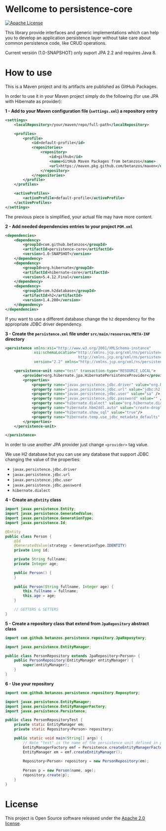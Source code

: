 # Wellcome to persistence-core
[![Apache License](https://img.shields.io/badge/license-Apache%20License%202.0-blue.svg?style=flat-square&logo=Apache)](http://www.apache.org/licenses/LICENSE-2.0)

This library provide interfaces and generic implementations which can help you
to develop an application persistence layer without take care about common
persistence code, like CRUD operations.

Current versión (1.0-SNAPSHOT) only suport JPA 2.2 and requires Java 8.

# How to use
This is a Maven project and its artifacts are published as GitHub Packages.

In order to use it in your Maven project simply do the following (for use JPA with
Hibernate as provider):

**1 - Add to your Maven configuration file (`settings.xml`) a repository entry**
```xml
<settings>
    <localRepository>/your/maven/repo/full-path</localRepository>

    <profiles>
        <profile>
            <id>default-profile</id>
            <repositories>
                <repository>
                    <id>github</id>
                    <name>GitHub Maven Packages from betanzos</name>
                    <url>https://maven.pkg.github.com/betanzos/maven</url>
                </repository>
            </repositories>
        </profile>
    </profiles>

    <activeProfiles>
        <activeProfile>default-profile</activeProfile>
    </activeProfiles>
</settings>
```

The previous piece is simplified, your actual file may have more content.

**2 - Add needed dependencies entries to your project `POM.xml`**
```xml
<dependencies>
    <dependency>
        <groupId>com.github.betanzos</groupId>
        <artifactId>persistence-core</artifactId>
        <version>1.0-SNAPSHOT</version>
    </dependency>
    <dependency>
        <groupId>org.hibernate</groupId>
        <artifactId>hibernate-core</artifactId>
        <version>5.4.12.Final</version>
    </dependency>
    <dependency>
        <groupId>com.h2database</groupId>
        <artifactId>h2</artifactId>
        <version>1.4.200</version>
    </dependency>
</dependencies>
```

If you want to use a different database change the `h2` dependency for the appropriate
JDBC driver dependency.

**3 - Create the `persistence.xml` file under `src/main/resources/META-INF` directory**
```xml
<persistence xmlns:xsi="http://www.w3.org/2001/XMLSchema-instance"
             xsi:schemaLocation="http://xmlns.jcp.org/xml/ns/persistence
                                 http://xmlns.jcp.org/xml/ns/persistence/persistence_2_2.xsd"
             version="2.2" xmlns="http://xmlns.jcp.org/xml/ns/persistence">

    <persistence-unit name="test" transaction-type="RESOURCE_LOCAL">
        <provider>org.hibernate.jpa.HibernatePersistenceProvider</provider>
        <properties>
            <property name="javax.persistence.jdbc.driver" value="org.h2.Driver" />
            <property name="javax.persistence.jdbc.url" value="jdbc:h2:mem:test" />
            <property name="javax.persistence.jdbc.user" value="sa" />
            <property name="javax.persistence.jdbc.password" value="" />
            <property name="hibernate.dialect" value="org.hibernate.dialect.H2Dialect"/>
            <property name="hibernate.hbm2ddl.auto" value="create-drop" />
            <property name="hibernate.show_sql" value="true"/>
            <property name="hibernate.temp.use_jdbc_metadata_defaults" value="false"/>
        </properties>
    </persistence-unit>

</persistence>
```
In order to use another JPA provider just change `<provider>` tag value.

We use H2 database but you can use any database that support JDBC changing the
value of the properties:
- `javax.persistence.jdbc.driver`
- `javax.persistence.jdbc.url`
- `javax.persistence.jdbc.user`
- `javax.persistence.jdbc.password` 
- `hibernate.dialect` 

**4 - Create an `@Entity` class**
```java
import javax.persistence.Entity;
import javax.persistence.GeneratedValue;
import javax.persistence.GenerationType;
import javax.persistence.Id;

@Entity
public class Person {
    @Id
    @GeneratedValue(strategy = GenerationType.IDENTITY)
    private Long id;

    private String fullname;
    private Integer age;

    public Person() {
    }
    
    public Person(String fullname, Integer age) {
        this.fullname = fullname;
        this.age = age;
    }

    // GETTERS & SETTERS
}
```

**5 - Create a repository class that extend from `JpaRepository` abstract class**
```java
import com.github.betanzos.persistence.repository.JpaReposytory;

import javax.persistence.EntityManager;

public class PersonRepository extends JpaRepository<Person> {
    public PersonRepository(EntityManager entityManager) {
        super(entityManager);
    }
}
```

**6 - Use your repository**
```java
import com.github.betanzos.persistence.repository.Reposytory;

import javax.persistence.EntityManager;
import javax.persistence.EntityManagerFactory;
import javax.persistence.Persistence;

public class PersonRepositoryTest {
    private static EntityManager em;
    private static Repository<Person> repository;

    public static void main(String[] args) {
        // Note "test" is the name of the persistence unit defined in persistence.xml
        EntityManagerFactory emf = Persistence.createEntityManagerFactory("test");
        EntityManager em = emf.createEntityManager();
        
        Repository<Person> repository = new PersonRepository(em);
        
        Person p = new Person(name, age);
        repository.create(p);
    }
}
```

# License
This project is Open Source software released under the [Apache 2.0 license](https://www.apache.org/licenses/LICENSE-2.0.html).